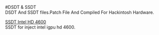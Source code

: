 #DSDT & SSDT     
DSDT And SSDT files.Patch File And Compiled For Hackintosh Hardware.   



[SSDT Intel HD 4600](/https://raw.github.com/xenatt/Hackintosh/master/DSDT/SSDT-IGPU-HD4600.aml)   
SSDT for  inject intel igpu hd 4600.    

